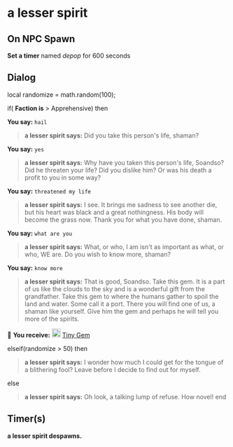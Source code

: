 # a lesser spirit



## On NPC Spawn

**Set a timer** named *depop* for 600 seconds


## Dialog

local randomize = math.random(100);



if( **Faction is** > Apprehensive) then


**You say:** `hail`




>**a lesser spirit says:** Did you take this person's life, shaman?


**You say:** `yes`




>**a lesser spirit says:** Why have you taken this person's life, Soandso? Did he threaten your life? Did you dislike him? Or was his death a profit to you in some way?


**You say:** `threatened my life`




>**a lesser spirit says:** I see. It brings me sadness to see another die, but his heart was black and a great nothingness. His body will become the grass now. Thank you for what you have done, shaman.


**You say:** `what are you`




>**a lesser spirit says:** What, or who, I am isn't as important as what, or who, WE are. Do you wish to know more, shaman?


**You say:** `know more`




>**a lesser spirit says:** That is good, Soandso. Take this gem. It is a part of us like the clouds to the sky and is a wonderful gift from the grandfather. Take this gem to where the humans gather to spoil the land and water. Some call it a port. There you will find one of us, a shaman like yourself. Give him the gem and perhaps he will tell you more of the spirits.



 &#127873; **You receive:**  <img style="background:url(/static/icons/blank_slot.gif);width:20px;height:20px;" src="/static/icons/item_961.png" alt="" /> <a
                                href="/item/1665" data-url="1665" class="tooltip-link link">Tiny Gem</a>


elseif(randomize > 50) then


>**a lesser spirit says:** I wonder how much I could get for the tongue of a blithering fool? Leave before I decide to find out for myself.

else


>**a lesser spirit says:** Oh look, a talking lump of refuse. How novel!
end



## Timer(s)

**a lesser spirit despawns.**





